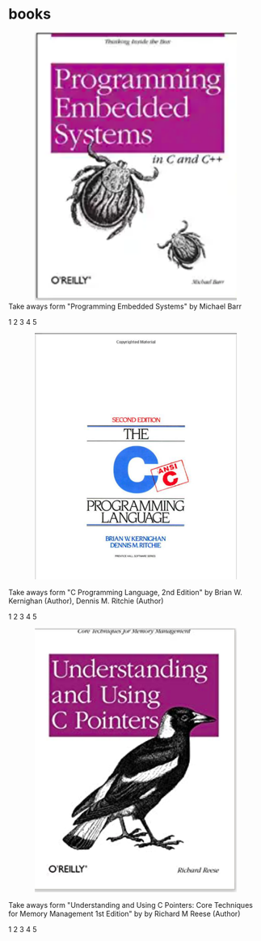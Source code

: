 # books


<div align="center">
    <img src="/Embedded_C.png" width="400px"</img> 
</div>
Take aways form "Programming Embedded Systems" 
by Michael Barr

1
2
3
4
5



<div align="center">
    <img src="/C_5th_edition.png" width="400px"</img> 
</div>


Take aways form "C Programming Language, 2nd Edition" 
by Brian W. Kernighan  (Author), Dennis M. Ritchie (Author)

1
2
3
4
5


<div align="center">
    <img src="/Understanding_and_Using_C_Pointers.png" width="400px"</img> 
</div>


Take aways form "Understanding and Using C Pointers: Core Techniques for Memory Management 1st Edition" 
by by Richard M Reese (Author)

1
2
3
4
5
